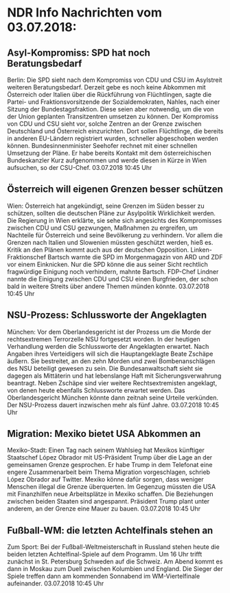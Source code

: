 # NDR Info Nachrichten vom 03.07.2018:


## Asyl-Kompromiss: SPD hat noch Beratungsbedarf
Berlin: Die SPD sieht nach dem Kompromiss von CDU und CSU im Asylstreit weiteren Beratungsbedarf. Derzeit gebe es noch keine Abkommen mit Österreich oder Italien über die Rückführung von Flüchtlingen, sagte die Partei- und Fraktionsvorsitzende der Sozialdemokraten, Nahles, nach einer Sitzung der Bundestagsfraktion. Diese seien aber notwendig, um die von der Union geplanten Transitzentren umsetzen zu können. Der Kompromiss von CDU und CSU sieht vor, solche Zentren an der Grenze zwischen Deutschland und Österreich einzurichten. Dort sollen Flüchtlinge, die bereits in anderen EU-Ländern registriert wurden, schneller abgeschoben werden können. Bundesinnenminister Seehofer rechnet mit einer schnellen Umsetzung der Pläne. Er habe bereits Kontakt mit dem österreichischen Bundeskanzler Kurz aufgenommen und werde diesen in Kürze in Wien aufsuchen, so der CSU-Chef. 03.07.2018 10:45 Uhr 

## Österreich will eigenen Grenzen besser schützen
Wien: Österreich hat angekündigt, seine Grenzen im Süden besser zu schützen, sollten die deutschen Pläne zur Asylpolitik Wirklichkeit werden. Die Regierung in Wien erklärte, sie sehe sich angesichts des Kompromisses zwischen CDU und CSU gezwungen, Maßnahmen zu ergreifen, um Nachteile für Österreich und seine Bevölkerung zu verhindern. Vor allem die Grenzen nach Italien und Slowenien müssten geschützt werden, hieß es. Kritik an den Plänen kommt auch aus der deutschen Opposition. Linken-Fraktionschef Bartsch warnte die SPD im Morgenmagazin von ARD und ZDF vor einem Einknicken. Nur die SPD könne die aus seiner Sicht rechtlich fragwürdige Einigung noch verhindern, mahnte Bartsch. FDP-Chef Lindner nannte die Einigung zwischen CDU und CSU einen Burgfrieden, der schon bald in weitere Streits über andere Themen münden könnte. 03.07.2018 10:45 Uhr 

## NSU-Prozess: Schlussworte der Angeklagten
München: Vor dem Oberlandesgericht ist der Prozess um die Morde der rechtsextremen Terrorzelle NSU fortgesetzt worden. In der heutigen Verhandlung werden die Schlussworte der Angeklagten erwartet. Nach Angaben ihres Verteidigers will sich die Hauptangeklagte Beate Zschäpe äußern. Sie bestreitet, an den zehn Morden und zwei Bombenanschlägen des NSU beteiligt gewesen zu sein. Die Bundesanwaltschaft sieht sie dagegen als Mittäterin und hat lebenslange Haft mit Sicherungsverwahrung beantragt. Neben Zschäpe sind vier weitere Rechtsextremisten angeklagt, von denen heute ebenfalls Schlussworte erwartet werden. Das Oberlandesgericht München könnte dann zeitnah seine Urteile verkünden. Der NSU-Prozess dauert inzwischen mehr als fünf Jahre. 03.07.2018 10:45 Uhr 

## Migration: Mexiko bietet USA Abkommen an
Mexiko-Stadt: Einen Tag nach seinem Wahlsieg hat Mexikos künftiger Staatschef López Obrador mit US-Präsident Trump über die Lage an der gemeinsamen Grenze gesprochen. Er habe Trump in dem Telefonat eine engere Zusammenarbeit beim Thema Migration vorgeschlagen, schrieb López Obrador auf Twitter. Mexiko könne dafür sorgen, dass weniger Menschen illegal die Grenze überquerten. Im Gegenzug müssten die USA mit Finanzhilfen neue Arbeitsplätze in Mexiko schaffen. Die Beziehungen zwischen beiden Staaten sind angespannt. Präsident Trump plant unter anderem, an der Grenze eine Mauer zu bauen. 03.07.2018 10:45 Uhr 

## Fußball-WM: die letzten Achtelfinals stehen an
Zum Sport: Bei der Fußball-Weltmeisterschaft in Russland stehen heute die beiden letzten Achtelfinal-Spiele auf dem Programm. Um 16 Uhr trifft zunächst in St. Petersburg Schweden auf die Schweiz. Am Abend kommt es dann in Moskau zum Duell zwischen Kolumbien und England. Die Sieger der Spiele treffen dann am kommenden Sonnabend im WM-Viertelfinale aufeinander. 03.07.2018 10:45 Uhr 
